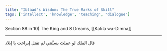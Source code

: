 ```yaml
---
title: "Iblaad's Wisdom: The True Marks of Skill"
tags: ['intellect', 'knowledge', 'teaching', "dialogue"]
---
```


 Section 88 in 10) The King and 8 Dreams, [[Kalīla wa-Dimna]]

---
قال الملك لو عملتَ بسنَّنتي لم تقتل إيراخت يا إبلاد
